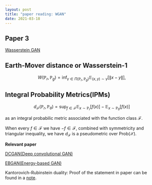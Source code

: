 ```yaml
---
layout: post
title: "paper reading: WGAN"
date: 2021-03-18
---
```


## Paper 3

[Wasserstein GAN](https://arxiv.org/abs/1701.07875)

## Earth-Mover distance or Wasserstein-1

$$W(\mathbb{P}_r, \mathbb{P}_g) = \inf_{\gamma \in \Pi(\mathbb{P}_r, \mathbb{P}_g)} \mathbb{E}_{(x, y) \sim \gamma} [\|x - y\|],$$

## Integral Probability Metrics(IPMs)

$$d_{\mathcal{F}} (\mathbb{P}_r, \mathbb{P}_{\theta}) = \sup_{f \in \mathcal{F}} \mathbb{E}_{x \sim \mathbb{P}_r} [f(x)] - \mathbb{E}_{x \sim \mathbb{P}_{\theta}} [f(x)]$$

as an integral probabilic metric associated with the function class $\mathcal{F}$.

When every $f \in \mathcal{F}$ we have $-f \in \mathcal{F}$, combined with symmetricity and triangular inequality, we have $d_{\mathcal{F}}$ is a pseudometric over Prob($\mathcal{X}$).

**Relevant paper**

[DCGAN(Deep convolutional GAN)](https://arxiv.org/abs/1511.06434)

[EBGAN(Energy-based GAN)](https://arxiv.org/abs/1609.03126)

Kantorovich-Rubinstein duality: Proof of the statement in paper can be found in a [note](https://courses.cs.washington.edu/courses/cse599i/20au/resources/L12_duality.pdf).
